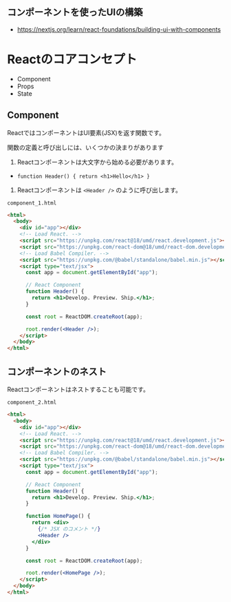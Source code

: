コンポーネントを使ったUIの構築
---

- https://nextjs.org/learn/react-foundations/building-ui-with-components




# Reactのコアコンセプト

- Component
- Props
- State



## Component

ReactではコンポーネントはUI要素(JSX)を返す関数です。

関数の定義と呼び出しには、いくつかの決まりがあります

1. Reactコンポーネントは大文字から始める必要があります。
  - `function Header() { return <h1>Hello</h1> }`
1. Reactコンポーネントは `<Header />` のように呼び出します。

`component_1.html`
```html
<html>
  <body>
    <div id="app"></div>
    <!-- Load React. -->
    <script src="https://unpkg.com/react@18/umd/react.development.js"></script>
    <script src="https://unpkg.com/react-dom@18/umd/react-dom.development.js"></script>
    <!-- Load Babel Compiler. -->
    <script src="https://unpkg.com/@babel/standalone/babel.min.js"></script>
    <script type="text/jsx">
      const app = document.getElementById("app");

      // React Component
      function Header() {
        return <h1>Develop. Preview. Ship.</h1>;
      }

      const root = ReactDOM.createRoot(app);

      root.render(<Header />);
    </script>
  </body>
</html>
```


## コンポーネントのネスト

Reactコンポーネントはネストすることも可能です。

`component_2.html`
```html
<html>
  <body>
    <div id="app"></div>
    <!-- Load React. -->
    <script src="https://unpkg.com/react@18/umd/react.development.js"></script>
    <script src="https://unpkg.com/react-dom@18/umd/react-dom.development.js"></script>
    <!-- Load Babel Compiler. -->
    <script src="https://unpkg.com/@babel/standalone/babel.min.js"></script>
    <script type="text/jsx">
      const app = document.getElementById("app");

      // React Component
      function Header() {
        return <h1>Develop. Preview. Ship.</h1>;
      }

      function HomePage() {
        return <div>
          {/* JSX のコメント */}
          <Header />
        </div>
      }

      const root = ReactDOM.createRoot(app);

      root.render(<HomePage />);
    </script>
  </body>
</html>
```